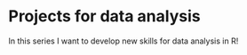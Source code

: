 # Projects for data analysis

In this series I want to develop new skills for data analysis in R!




